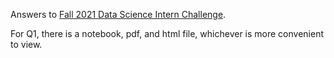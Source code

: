 Answers to [Fall 2021 Data Science Intern
Challenge](https://docs.google.com/document/d/13VCtoyto9X1PZ74nPI4ZEDdb8hF8LAlcmLH1ZTHxKxE/edit#). 

For Q1, there is a notebook, pdf, and html file, whichever is more convenient to
view.
